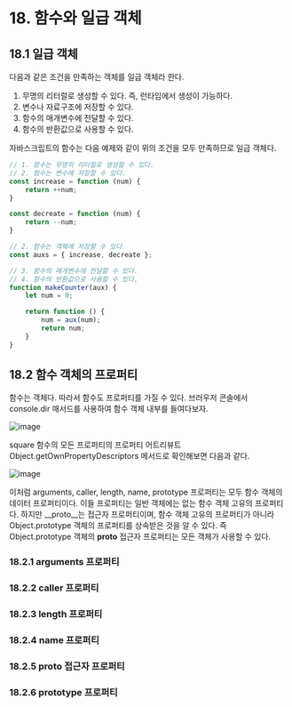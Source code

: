 # 18. 함수와 일급 객체
## 18.1 일급 객체

다음과 같은 조건을 만족하는 객체를 일급 객체라 한다.
1. 무명의 리터럴로 생성할 수 있다. 즉, 런타임에서 생성이 가능하다.
2. 변수나 자료구조에 저장할 수 있다.
3. 함수의 매개변수에 전달할 수 있다.
4. 함수의 반환값으로 사용할 수 있다.

자바스크립트의 함수는 다음 예제와 같이 위의 조건을 모두 만족하므로 일급 객체다.

```javascript
// 1. 함수는 무명의 리터럴로 생성할 수 있다.
// 2. 함수는 변수에 저장할 수 있다.
const increase = function (num) {
    return ++num;
}

const decreate = function (num) {
    return --num;
}

// 2. 함수는 객체에 저장할 수 있다.
const auxs = { increase, decreate };

// 3. 함수의 매개변수에 전달할 수 있다.
// 4. 함수의 반환값으로 사용할 수 있다.
function makeCounter(aux) {
    let num = 0;

    return function () {
        num = aux(num);
        return num;
    }
}
```

## 18.2 함수 객체의 프로퍼티

함수는 객체다.
따라서 함수도 프로퍼티를 가질 수 있다.
브러우저 콘솔에서 console.dir 매서드를 사용하여 함수 객체 내부를 들여다보자.

![image](https://github.com/user-attachments/assets/fffe7d4e-a146-4ed2-a1e5-8516eb1dcf96)

square 함수의 모든 프로퍼티의 프로퍼티 어트리뷰트 Object.getOwnPropertyDescriptors 메서드로 확인해보면 다음과 같다.

![image](https://github.com/user-attachments/assets/f95508de-45dc-44be-b29a-044adf764691)

이처럼 arguments, caller, length, name, prototype 프로퍼티는 모두 함수 객체의 데이터 프로퍼티이다.
이들 프로퍼티는 일반 객체에는 없는 함수 객체 고유의 프로퍼티다.
하지만 __proto__는 접근자 프로퍼티이며, 함수 객체 고유의 프로퍼티가 아니라 Object.prototype 객체의 프로퍼티를 상속받은 것을 알 수 있다.
즉 Object.prototype 객체의 __proto__ 접근자 프로퍼티는 모든 객체가 사용할 수 있다.

### 18.2.1 arguments 프로퍼티



### 18.2.2 caller 프로퍼티
### 18.2.3 length 프로퍼티
### 18.2.4 name 프로퍼티
### 18.2.5 __proto__ 접근자 프로퍼티
### 18.2.6 prototype 프로퍼티

